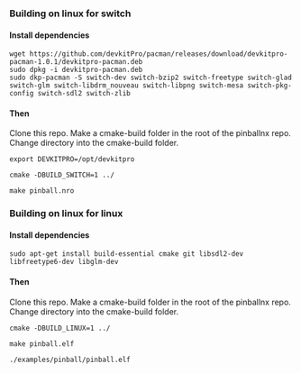 ### Building on linux for switch
#### Install dependencies

    wget https://github.com/devkitPro/pacman/releases/download/devkitpro-pacman-1.0.1/devkitpro-pacman.deb  
    sudo dpkg -i devkitpro-pacman.deb
    sudo dkp-pacman -S switch-dev switch-bzip2 switch-freetype switch-glad switch-glm switch-libdrm_nouveau switch-libpng switch-mesa switch-pkg-config switch-sdl2 switch-zlib  
#### Then
Clone this repo.
Make a cmake-build folder in the root of the pinballnx repo. Change directory into the cmake-build folder.

    export DEVKITPRO=/opt/devkitpro  

    cmake -DBUILD_SWITCH=1 ../  

    make pinball.nro

### Building on linux for linux
#### Install dependencies

    sudo apt-get install build-essential cmake git libsdl2-dev libfreetype6-dev libglm-dev  

#### Then
Clone this repo.
Make a cmake-build folder in the root of the pinballnx repo. Change directory into the cmake-build folder.

    cmake -DBUILD_LINUX=1 ../

    make pinball.elf

    ./examples/pinball/pinball.elf
